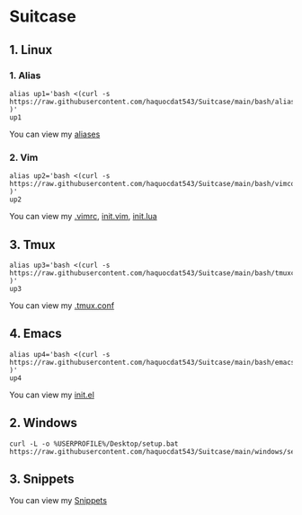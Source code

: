 # Suitcase

## 1. Linux

### 1. Alias
```
alias up1='bash <(curl -s https://raw.githubusercontent.com/haquocdat543/Suitcase/main/bash/alias.sh )'
up1
```

You can view my [aliases](https://github.com/haquocdat543/Suitcase/blob/main/bash/.bashrc)
### 2. Vim
```
alias up2='bash <(curl -s https://raw.githubusercontent.com/haquocdat543/Suitcase/main/bash/vimconfig.sh )'
up2
```

You can view my [.vimrc](https://github.com/haquocdat543/Suitcase/blob/main/bash/.vimrc), [init.vim](https://github.com/haquocdat543/Suitcase/blob/main/bash/init.vim), [init.lua](https://github.com/haquocdat543/Suitcase/blob/main/bash/init.lua)

## 3. Tmux
```
alias up3='bash <(curl -s https://raw.githubusercontent.com/haquocdat543/Suitcase/main/bash/tmuxconfig.sh )'
up3
```
You can view my [.tmux.conf](https://github.com/haquocdat543/Suitcase/blob/main/bash/.tmux.conf)


## 4. Emacs
```
alias up4='bash <(curl -s https://raw.githubusercontent.com/haquocdat543/Suitcase/main/bash/emacsconfig.sh )'
up4
```
You can view my [init.el](https://github.com/haquocdat543/Suitcase/blob/main/bash/init.el)

## 2. Windows
```
curl -L -o %USERPROFILE%/Desktop/setup.bat https://raw.githubusercontent.com/haquocdat543/Suitcase/main/windows/setup.bat
```
## 3. Snippets
You can view my [Snippets](https://github.com/haquocdat543/Suitcase/blob/main/snippets)

